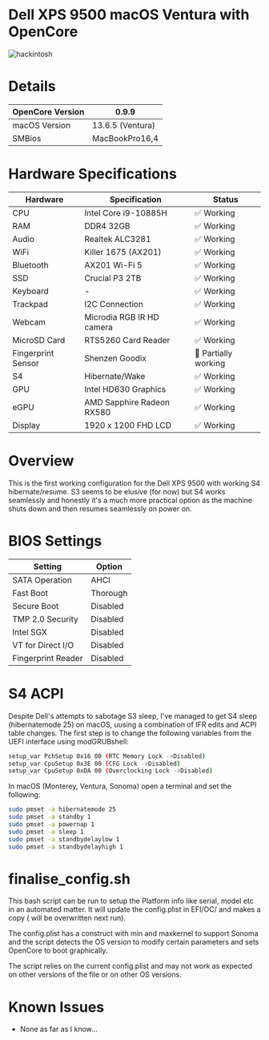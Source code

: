 # Dell XPS 9500 macOS Ventura with OpenCore

![hackintosh](./screenshot.png)

# Details

| OpenCore Version | 0.9.9 |
| --- | --- |
| macOS Version | 13.6.5 (Ventura) |
| SMBios | MacBookPro16,4 |

# Hardware Specifications

| Hardware | Specification | Status |
| --- | --- | --- |
| CPU | Intel Core i9-10885H | ✅ Working |
| RAM | DDR4 32GB | ✅ Working |
| Audio | Realtek ALC3281 | ✅ Working |
| WiFi | Killer 1675 (AX201) | ✅ Working |
| Bluetooth | AX201 Wi-Fi 5 | ✅ Working |
| SSD | Crucial P3 2TB | ✅ Working |
| Keyboard | - | ✅ Working |
| Trackpad | I2C Connection | ✅ Working |
| Webcam | Microdia RGB IR HD camera | ✅ Working |
| MicroSD Card | RTS5260 Card Reader | ✅ Working |
| Fingerprint Sensor | Shenzen Goodix | 🔶 Partially working |
| S4 | Hibernate/Wake | ✅ Working |
| GPU | Intel HD630 Graphics | ✅ Working |
| eGPU | AMD Sapphire Radeon RX580 | ✅ Working |
| Display | 1920 x 1200 FHD LCD | ✅ Working |

# Overview

This is the first working configuration for the Dell XPS 9500 with working S4 hibernate/resume. S3 seems to be elusive (for now) but S4 works seamlessly and honestly it's a much more practical option as the machine shuts down and then resumes seamlessly on power on.

# BIOS Settings

| Setting | Option |
| --- | --- |
| SATA Operation | AHCI |
| Fast Boot | Thorough |
| Secure Boot | Disabled |
| TMP 2.0 Security | Disabled |
| Intel SGX | Disabled |
| VT for Direct I/O | Disabled |
| Fingerprint Reader | Disabled |

# S4 ACPI
Despite Dell's attempts to sabotage S3 sleep, I've managed to get S4 sleep 
(hibernatemode 25) on macOS, uusing a combination of IFR edits 
and ACPI table changes. The first step is to change the following 
variables from the UEFI interface using modGRUBshell:

```bash
setup_var PchSetup 0x16 00 (RTC Memory Lock ->Disabled)
setup_var CpuSetup 0x3E 00 (CFG Lock ->Disabled)
setup_var CpuSetup 0xDA 00 (Overclocking Lock ->Disabled)
```

In macOS (Monterey, Ventura, Sonoma) open a terminal and set the following:

```bash
sudo pmset -a hibernatemode 25
sudo pmset -a standby 1
sudo pmset -a powernap 1
sudo pmset -a sleep 1
sudo pmset -a standbydelaylow 1
sudo pmset -a standbydelayhigh 1
```

# finalise_config.sh
This bash script can be run to setup the Platform info like serial, model etc in an automated matter.
It will update the config.plist in EFI/OC/ and makes a copy ( will be overwritten next run).

The config.plist has a construct with min and maxkernel to support Sonoma and the script detects the OS version to modify certain parameters and sets OpenCore to boot graphically.

The script relies on the current config.plist and may not work as expected on other versions of the file or on other OS versions.

# Known Issues

- None as far as I know...

